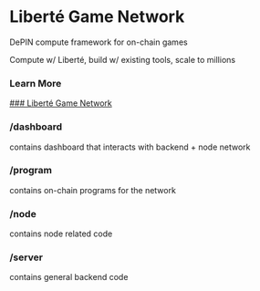 # Liberté Game Network
DePIN compute framework for on-chain games

Compute w/ Liberté, build w/ existing tools, scale to millions

### Learn More

[### Liberté Game Network](https://spacemandev.notion.site/Libert-fb51095da4d147e0ab20d6b35cd9e63e?pvs=4)

### /dashboard 
contains dashboard that interacts with backend + node network

### /program 
contains on-chain programs for the network

### /node 
contains node related code

### /server 
contains general backend code
